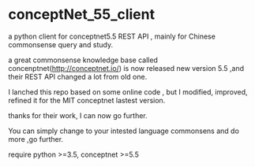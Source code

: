 # conceptNet_55_client
a python  client for conceptnet5.5 REST API , mainly for Chinese commonsense query and study.

a great commonsense knowledge base called concenptnet(http://conceptnet.io/) is now released new version 5.5 ,and their REST API changed a lot from old one. 

I lanched this repo based on some online code , but I modified, improved, refined  it for  the MIT conceptnet lastest version. 

thanks for their work, I can now go further.

You can simply change to your intested language commonsens and do more ,go further.

require python >=3.5, conceptnet >=5.5 
